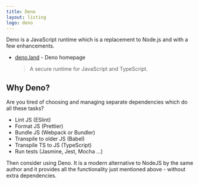 ```yaml
---
title: Deno
layout: listing
logo: deno
---
```


Deno is a JavaScript runtime which is a replacement to Node.js and with a few enhancements.

- [deno.land](https://deno.land/) - Deno homepage
    > A secure runtime for JavaScript and TypeScript.


## Why Deno?

Are you tired of choosing and managing separate dependencies which do all these tasks?

- Lint JS (ESlint)
- Format JS (Prettier)
- Bundle JS (Webpack or Bundler)
- Transpile to older JS (Babel)
- Transpile TS to JS (TypeScript)
- Run tests (Jasmine, Jest, Mocha ...)

Then consider using Deno. It is a modern alternative to NodeJS by the same author and it provides all the functionality just mentioned above - without extra dependencies.
